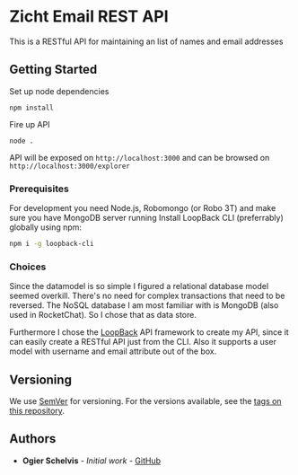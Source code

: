 # Zicht Email REST API

This is a RESTful API for maintaining an list of names and email addresses

## Getting Started

Set up node dependencies
```
npm install
```

Fire up API 
```
node .
```

API will be exposed on `http://localhost:3000` and can be browsed on `http://localhost:3000/explorer`


### Prerequisites

For development you need Node.js, Robomongo (or Robo 3T) and make sure you have MongoDB server running 
Install LoopBack CLI (preferrably) globally using npm:

```bash
npm i -g loopback-cli
```

### Choices

Since the datamodel is so simple I figured a relational database model seemed overkill.
There's no need for complex transactions that need to be reversed.
The NoSQL database I am most familiar with is MongoDB (also used in RocketChat). 
So I chose that as data store.

Furthermore I chose the [LoopBack](https://loopback.io/) API framework to create my API, since it can easily create a RESTful API just from the CLI.
Also it supports a user model with username and email attribute out of the box.

## Versioning

We use [SemVer](http://semver.org/) for versioning. For the versions available, see the [tags on this repository](https://github.com/your/project/tags). 

## Authors

* **Ogier Schelvis** - *Initial work* - [GitHub](https://github.com/ogierschelvis)
